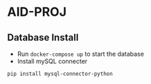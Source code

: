 # AID-PROJ

## Database Install

- Run `docker-compose up` to start the database
- Install mySQL connecter
```bash
pip install mysql-connector-python
```